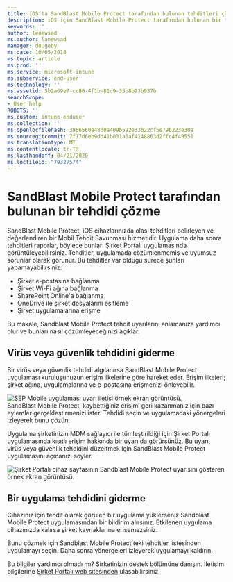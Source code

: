 ```yaml
---
title: iOS’ta SandBlast Mobile Protect tarafından bulunan tehditleri çözme | Microsoft Docs
description: iOS için SandBlast Mobile Protect tarafından bulunan bir tehdidi nasıl düzelteceğinizi öğrenin.
keywords: ''
author: lenewsad
ms.author: lanewsad
manager: dougeby
ms.date: 10/05/2018
ms.topic: article
ms.prod: ''
ms.service: microsoft-intune
ms.subservice: end-user
ms.technology: ''
ms.assetid: 5b2a69e7-cc86-4f1b-81d9-35b8b23b937b
searchScope:
- User help
ROBOTS: ''
ms.custom: intune-enduser
ms.collection: ''
ms.openlocfilehash: 3966560e48d0a409b592e33b22cf5e79b223e30a
ms.sourcegitcommit: 7f17d6eb9dd41b031a6af4148863d2ffc4f49551
ms.translationtype: MT
ms.contentlocale: tr-TR
ms.lasthandoff: 04/21/2020
ms.locfileid: "79327574"
---
```

# <a name="resolve-a-threat-found-by-sandblast-mobile-protect"></a>SandBlast Mobile Protect tarafından bulunan bir tehdidi çözme

SandBlast Mobile Protect, iOS cihazlarınızda olası tehditleri belirleyen ve değerlendiren bir Mobil Tehdit Savunması hizmetidir. Uygulama daha sonra tehditleri raporlar, böylece bunları Şirket Portalı uygulamasında görüntüleyebilirsiniz. Tehditler, uygulamada çözümlenmemiş ve uyumsuz sorunlar olarak görünür. Bu tehditler var olduğu sürece şunları yapamayabilirsiniz:   

* Şirket e-postasına bağlanma
* Şirket Wi-Fi ağına bağlanma
* SharePoint Online'a bağlanma
* OneDrive ile şirket dosyalarını eşitleme
* Şirket uygulamalarına erişme

Bu makale, Sandblast Mobile Protect tehdit uyarılarını anlamanıza yardımcı olur ve bunları nasıl çözümleyeceğinizi açıklar.  

## <a name="troubleshoot-virus-or-security-threat"></a>Virüs veya güvenlik tehdidini giderme  
Bir virüs veya güvenlik tehdidi algılanırsa SandBlast Mobile Protect uygulaması kuruluşunuzun erişim ilkelerine göre hareket eder. Erişim ilkeleri; şirket ağına, uygulamalarına ve e-postasına erişmenizi önleyebilir.  

![SEP Mobile uygulaması uyarı iletisi örnek ekran görüntüsü.](./media/skycure-list-of-potential-issues-android.png)  
SandBlast Mobile Protect, kaybettiğiniz erişimi geri kazanmanız için bazı eylemler gerçekleştirmenizi ister. Tehdidi seçin ve uygulamadaki yönergeleri izleyerek bunu çözün.

Uygulama şirketinizin MDM sağlayıcı ile tümleştirildiği için Şirket Portalı uygulamasında kısıtlı erişim hakkında bir uyarı da görürsünüz. Bu uyarı, virüs veya güvenlik tehdidini düzeltmek için SandBlast Mobile Protect uygulamasını açmanızı söyler.  

  ![Şirket Portalı cihaz sayfasının Sandblast Mobile Protect uyarısını gösteren örnek ekran görüntüsü.](./media/CP-lookout-virus-banner-1808.png)  

## <a name="troubleshoot-an-app-threat"></a>Bir uygulama tehdidini giderme  

Cihazınız için tehdit olarak görülen bir uygulama yüklerseniz Sandblast Mobile Protect uygulamasından bir bildirim alırsınız. Etkilenen uygulama cihazınızda kalırsa şirket kaynaklarına erişemezsiniz.  

Bunu çözmek için Sandblast Mobile Protect’teki tehditler listesinden uygulamayı seçin. Daha sonra yönergeleri izleyerek uygulamayı kaldırın.  

Bu bilgiler yardımcı olmadı mı? Şirketinizin destek bölümüne danışın. İletişim bilgilerine [Şirket Portalı web sitesinden](https://go.microsoft.com/fwlink/?linkid=2010980) ulaşabilirsiniz.  
